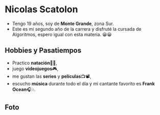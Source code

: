 # Nicolas Scatolon


- Tengo 19 años, soy de **Monte Grande**, zona Sur.
- Este es mi segundo año de la carrera y disfruté la cursada de Algoritmos, espero igual con esta materia. 😀😀

## Hobbies y Pasatiempos

- Practico **natación**🏊‍♂️,
- juego **videojuegos**🎮,
- me gustan las **series** y **películas**📺📽️,
- escucho **música** durante todo el día y mi cantante favorito es **Frank Ocean**🎧🎶.

## Foto

